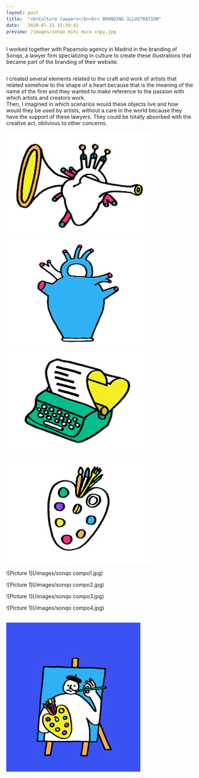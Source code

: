 ```yaml
---
layout: post
title:  "<b>Culture lawyers</b><br> BRANDING ILLUSTRATION"
date:   2020-01-31 15:39:41
preview: /images/sonqo mini mico copy.jpg
---
```



I worked together with Papamolo agency in Madrid in the branding of Sonqo, a lawyer firm specializing in culture to create these illustrations that became part of the branding of their website.

<div class="row">
<div class="column">

I created several elements related to the craft and work of artists that related somehow to the shape of a heart because that is the meaning of the name of the firm and they wanted to make reference to the passion with which artists and creators work. <br>
Then, I imagined in which scenarios would these objects live and how would they be used by artists, without a care in the world because they have the support of these lawyers. They could be totally absorbed with the creative act, oblivious to other concerns.


</div>


<div class="column">

  <div class="row">

  <div class="column">
  <img src="/images/sonqo logo1.jpg" alt="drawing">

  </div>

  <div class="column">
  <img src="/images/sonqo logo2.jpg" alt="drawing">

  </div></div>

  <div class="row">
  <div class="column">
  <img src="/images/sonqo logo3.jpg" alt="drawing">

  </div>

  <div class="column">
  <img src="/images/sonqo logo4.jpg" alt="drawing">

  </div></div></div></div>




![Picture 1](/images/sonqo compo1.jpg)

![Picture 1](/images/sonqo compo2.jpg)

![Picture 1](/images/sonqo compo3.jpg)

![Picture 1](/images/sonqo compo4.jpg)
<br><br>

<div class="row">

  <div class="column">






  </div>



<div class="column">

 <img src="/images/sonqo compo5.jpg" alt="drawing">
   </div>
     </div>
